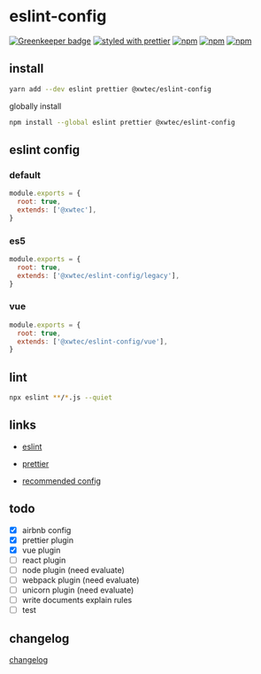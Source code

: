 # eslint-config

[![Greenkeeper badge](https://badges.greenkeeper.io/xwtec/eslint-config.svg)](https://greenkeeper.io/)
[![styled with prettier](https://img.shields.io/badge/styled_with-prettier-ff69b4.svg?style=flat-square)](https://github.com/prettier/prettier)
[![npm](https://img.shields.io/npm/v/@xwtec/eslint-config.svg?style=flat-square)](https://www.npmjs.com/package/@xwtec/eslint-config)
[![npm](https://img.shields.io/npm/dt/@xwtec/eslint-config.svg?style=flat-square)](https://www.npmjs.com/package/@xwtec/eslint-config)
[![npm](https://img.shields.io/npm/dm/@xwtec/eslint-config.svg?style=flat-square)](https://www.npmjs.com/package/@xwtec/eslint-config)

## install

```sh
yarn add --dev eslint prettier @xwtec/eslint-config
```

globally install

```sh
npm install --global eslint prettier @xwtec/eslint-config
```

## eslint config

### default

```js
module.exports = {
  root: true,
  extends: ['@xwtec'],
}
```

### es5

```js
module.exports = {
  root: true,
  extends: ['@xwtec/eslint-config/legacy'],
}
```

### vue

```js
module.exports = {
  root: true,
  extends: ['@xwtec/eslint-config/vue'],
}
```

## lint

```sh
npx eslint **/*.js --quiet
```

## links

- [eslint](https://eslint.org/)

- [prettier](https://prettier.io/)

- [recommended config](https://github.com/xwtec/dotfiles)

## todo

- [x] airbnb config
- [x] prettier plugin
- [x] vue plugin
- [ ] react plugin
- [ ] node plugin (need evaluate)
- [ ] webpack plugin (need evaluate)
- [ ] unicorn plugin (need evaluate)
- [ ] write documents explain rules
- [ ] test

## changelog

[changelog](CHANGELOG.md)
